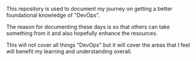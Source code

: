 This repository is used to document my journey on getting a better foundational knowledge of "DevOps".

The reason for documenting these days is so that others can take something from it and also hopefully enhance the resources.

This will not cover all things "DevOps" but it will cover the areas that I feel will benefit my learning and understanding overall.

<!---
wiseticonsulting/wiseticonsulting is a ✨ special ✨ repository because its `README.md` (this file) appears on your GitHub profile.
You can click the Preview link to take a look at your changes. 
--->
